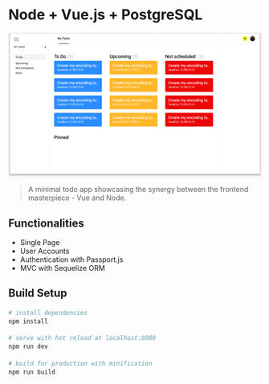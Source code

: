 # Node + Vue.js + PostgreSQL
![vue-tdo-mockup](docs/todo-mockup.png)

> A minimal todo app showcasing the synergy between the frontend masterpiece - Vue and Node.

## Functionalities
* Single Page
* User Accounts
* Authentication with Passport.js
* MVC with Sequelize ORM

## Build Setup

``` bash
# install dependencies
npm install

# serve with hot reload at localhost:8080
npm run dev

# build for production with minification
npm run build
```